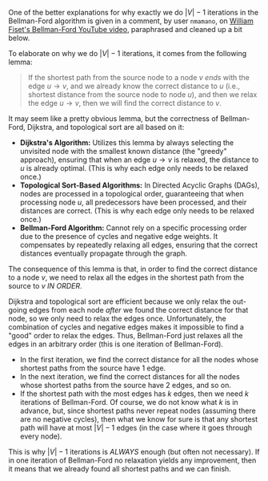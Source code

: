 One of the better explanations for why exactly we do $|V| - 1$ iterations in the Bellman-Ford algorithm is given in a comment, by user `nmamano`, on [William Fiset's Bellman-Ford YouTube video](https://www.youtube.com/watch?v=lyw4FaxrwHg&list=PLDV1Zeh2NRsDGO4--qE8yH72HFL1Km93P&index=20), paraphrased and cleaned up a bit below.

To elaborate on why we do $|V|-1$ iterations, it comes from the following lemma: 

> If the shortest path from the source node to a node $v$ *ends* with the edge $u \to v$, and we already know the correct distance to $u$ (i.e., shortest distance from the source node to node $u$), and then we relax the edge $u \to v$, then we will find the correct distance to $v$. 

It may seem like a pretty obvious lemma, but the correctness of Bellman-Ford, Dijkstra, and topological sort are all based on it:

- **Dijkstra's Algorithm:** Utilizes this lemma by always selecting the unvisited node with the smallest known distance (the "greedy" approach), ensuring that when an edge $u\to v$ is relaxed, the distance to $u$ is already optimal. (This is why each edge only needs to be relaxed once.)
- **Topological Sort-Based Algorithms:** In Directed Acyclic Graphs (DAGs), nodes are processed in a topological order, guaranteeing that when processing node $u$, all predecessors have been processed, and their distances are correct. (This is why each edge only needs to be relaxed once.)
- **Bellman-Ford Algorithm:** Cannot rely on a specific processing order due to the presence of cycles and negative edge weights. It compensates by repeatedly relaxing all edges, ensuring that the correct distances eventually propagate through the graph.

The consequence of this lemma is that, in order to find the correct distance to a node $v$, we need to relax all the edges in the shortest path from the source to $v$ *IN ORDER*. 

Dijkstra and topological sort are efficient because we only relax the out-going edges from each node *after* we found the correct distance for that node, so we only need to relax the edges once. Unfortunately, the combination of cycles and negative edges makes it impossible to find a "good" order to relax the edges. Thus, Bellman-Ford just relaxes all the edges in an arbitrary order (this is one iteration of Bellman-Ford). 

- In the first iteration, we find the correct distance for all the nodes whose shortest paths from the source have 1 edge. 
- In the next iteration, we find the correct distances for all the nodes whose shortest paths from the source have 2 edges, and so on. 
- If the shortest path with the most edges has $k$ edges, then we need $k$ iterations of Bellman-Ford. Of course, we do not know what $k$ is in advance, but, since shortest paths never repeat nodes (assuming there are no negative cycles), then what we know for sure is that any shortest path will have at most $|V|-1$ edges (in the case where it goes through every node). 

This is why $|V|-1$ iterations is *ALWAYS* enough (but often not necessary). If in one iteration of Bellman-Ford no relaxation yields any improvement, then it means that we already found all shortest paths and we can finish.